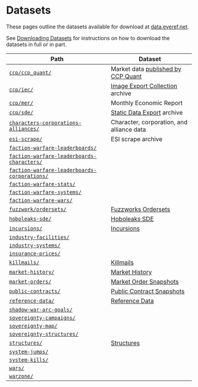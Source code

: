 # Datasets

These pages outline the datasets available for download at [data.everef.net](https://data.everef.net/).

See [Downloading Datasets](downloading-datasets.md) for instructions on how to download the datasets in full or in part.

| Path                                                                                                               | Dataset                                                                                                         |
|--------------------------------------------------------------------------------------------------------------------|-----------------------------------------------------------------------------------------------------------------|
| [`ccp/ccp_quant/`](https://data.everef.net/ccp/ccp_quant/)                                                         | Market data [published by CCP Quant](https://www.eveonline.com/news/view/monthly-economic-report-february-2018) |
| [`ccp/iec/`](https://data.everef.net/ccp/iec/)                                                                     | [Image Export Collection](https://developers.eveonline.com/resource/resources) archive                          |
| [`ccp/mer/`](https://data.everef.net/ccp/mer/)                                                                     | Monthly Economic Report                                                                                         |
| [`ccp/sde/`](https://data.everef.net/ccp/sde/)                                                                     | [Static Data Export](https://developers.eveonline.com/resource/resources) archive                               |
| [`characters-corporations-alliances/`](https://data.everef.net/characters-corporations-alliances/)                 | Character, corporation, and alliance data                                                                       |
| [`esi-scrape/`](https://data.everef.net/esi-scrape/)                                                               | ESI scrape archive                                                                                              |
| [`faction-warfare-leaderboards/`](https://data.everef.net/faction-warfare-leaderboards/)                           |                                                                                                                 |
| [`faction-warfare-leaderboards-characters/`](https://data.everef.net/faction-warfare-leaderboards-characters/)     |                                                                                                                 |
| [`faction-warfare-leaderboards-corporations/`](https://data.everef.net/faction-warfare-leaderboards-corporations/) |                                                                                                                 |
| [`faction-warfare-stats/`](https://data.everef.net/faction-warfare-stats/)                                         |                                                                                                                 |
| [`faction-warfare-systems/`](https://data.everef.net/faction-warfare-systems/)                                     |                                                                                                                 |
| [`faction-warfare-wars/`](https://data.everef.net/faction-warfare-wars/)                                           |                                                                                                                 |
| [`fuzzwork/ordersets/`](https://data.everef.net/fuzzwork/ordersets/)                                               | [Fuzzworks Ordersets](fuzzwork-ordersets.md)                                                                    |
| [`hoboleaks-sde/`](https://data.everef.net/hoboleaks-sde/)                                                         | [Hoboleaks SDE](hoboleaks-sde.md)                                                                               |
| [`incursions/`](https://data.everef.net/incursions/)                                                               | [Incursions](incursions.md)                                                                                     |
| [`industry-facilities/`](https://data.everef.net/industry-facilities/)                                             |                                                                                                                 |
| [`industry-systems/`](https://data.everef.net/industry-systems/)                                                   |                                                                                                                 |
| [`insurance-prices/`](https://data.everef.net/insurance-prices/)                                                   |                                                                                                                 |
| [`killmails/`](https://data.everef.net/killmails/)                                                                 | [Killmails](killmails.md)                                                                                       |
| [`market-history/`](https://data.everef.net/market-history/)                                                       | [Market History](market-history.md)                                                                             |
| [`market-orders/`](https://data.everef.net/market-orders/)                                                         | [Market Order Snapshots](market-orders.md)                                                                      |
| [`public-contracts/`](https://data.everef.net/public-contracts/)                                                   | [Public Contract Snapshots](public-contracts.md)                                                                |
| [`reference-data/`](https://data.everef.net/reference-data/)                                                       | [Reference Data](reference-data.md)                                                                             |
| [`shadow-war-arc-goals/`](https://data.everef.net/shadow-war-arc-goals/)                                           |                                                                                                                 |
| [`sovereignty-campaigns/`](https://data.everef.net/sovereignty-campaigns/)                                         |                                                                                                                 |
| [`sovereignty-map/`](https://data.everef.net/sovereignty-map/)                                                     |                                                                                                                 |
| [`sovereignty-structures/`](https://data.everef.net/sovereignty-structures/)                                       |                                                                                                                 |
| [`structures/`](https://data.everef.net/structures/)                                                               | [Structures](structures.md)                                                                                     |
| [`system-jumps/`](https://data.everef.net/system-jumps/)                                                           |                                                                                                                 |
| [`system-kills/`](https://data.everef.net/system-kills/)                                                           |                                                                                                                 |
| [`wars/`](https://data.everef.net/wars/)                                                                           |                                                                                                                 |
| [`warzone/`](https://data.everef.net/warzone/)                                                                     |                                                                                                                 |
